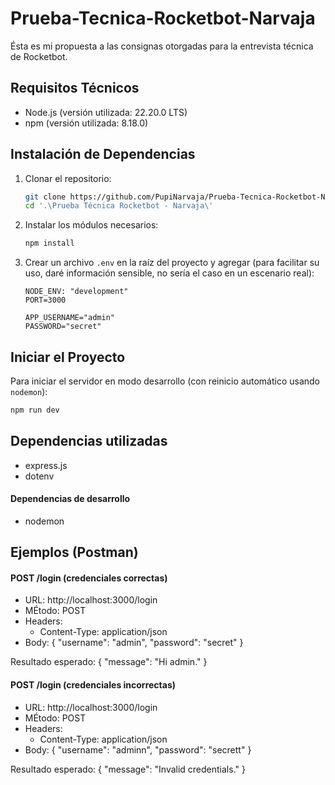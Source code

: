 # Prueba-Tecnica-Rocketbot-Narvaja
Ésta es mi propuesta a las consignas otorgadas para la entrevista técnica de Rocketbot.

## Requisitos Técnicos
* Node.js (versión utilizada: 22.20.0 LTS)
* npm (versión utilizada: 8.18.0)

## Instalación de Dependencias
1.  Clonar el repositorio:
    ```bash
    git clone https://github.com/PupiNarvaja/Prueba-Tecnica-Rocketbot-Narvaja
    cd '.\Prueba Técnica Rocketbot - Narvaja\'
    ```

2.  Instalar los módulos necesarios:
    ```bash
    npm install
    ```

3.  Crear un archivo `.env` en la raíz del proyecto y agregar (para facilitar su uso, daré información sensible, no sería el caso en un escenario real):
    ```env
    NODE_ENV: "development"
    PORT=3000

    APP_USERNAME="admin"
    PASSWORD="secret"
    ```

## Iniciar el Proyecto

Para iniciar el servidor en modo desarrollo (con reinicio automático usando `nodemon`):

```bash
npm run dev
```

## Dependencias utilizadas
- express.js
- dotenv
#### Dependencias de desarrollo
- nodemon

## Ejemplos (Postman)
#### POST /login (credenciales correctas)
- URL: http://localhost:3000/login
- MÉtodo: POST
- Headers: 
    - Content-Type: application/json
- Body:
    {
        "username": "admin",
        "password": "secret"
    }

Resultado esperado:
{
  "message": "Hi admin."
}

#### POST /login (credenciales incorrectas)
- URL: http://localhost:3000/login
- MÉtodo: POST
- Headers: 
    - Content-Type: application/json
- Body:
    {
        "username": "adminn",
        "password": "secrett"
    }

Resultado esperado:
{
  "message": "Invalid credentials."
}
